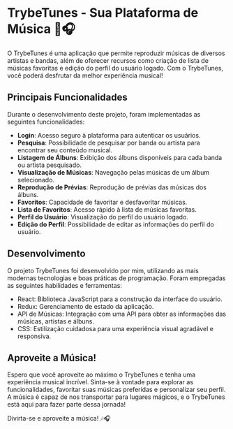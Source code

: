 # TrybeTunes - Sua Plataforma de Música 🎵🎧

O TrybeTunes é uma aplicação que permite reproduzir músicas de diversos artistas e bandas, além de oferecer recursos como criação de lista de músicas favoritas e edição do perfil do usuário logado. Com o TrybeTunes, você poderá desfrutar da melhor experiência musical!

## Principais Funcionalidades

Durante o desenvolvimento deste projeto, foram implementadas as seguintes funcionalidades:

- **Login**: Acesso seguro à plataforma para autenticar os usuários.
- **Pesquisa**: Possibilidade de pesquisar por banda ou artista para encontrar seu conteúdo musical.
- **Listagem de Álbuns**: Exibição dos álbuns disponíveis para cada banda ou artista pesquisado.
- **Visualização de Músicas**: Navegação pelas músicas de um álbum selecionado.
- **Reprodução de Prévias**: Reprodução de prévias das músicas dos álbuns.
- **Favoritos**: Capacidade de favoritar e desfavoritar músicas.
- **Lista de Favoritos**: Acesso rápido à lista de músicas favoritas.
- **Perfil do Usuário**: Visualização do perfil do usuário logado.
- **Edição do Perfil**: Possibilidade de editar as informações do perfil do usuário.

## Desenvolvimento

O projeto TrybeTunes foi desenvolvido por mim, utilizando as mais modernas tecnologias e boas práticas de programação. Foram empregadas as seguintes habilidades e ferramentas:

- React: Biblioteca JavaScript para a construção da interface do usuário.
- Redux: Gerenciamento de estado da aplicação.
- API de Músicas: Integração com uma API para obter as informações das músicas, artistas e álbuns.
- CSS: Estilização cuidadosa para uma experiência visual agradável e responsiva.

## Aproveite a Música!

Espero que você aproveite ao máximo o TrybeTunes e tenha uma experiência musical incrível. Sinta-se à vontade para explorar as funcionalidades, favoritar suas músicas preferidas e personalizar seu perfil. A música é capaz de nos transportar para lugares mágicos, e o TrybeTunes está aqui para fazer parte dessa jornada!

Divirta-se e aproveite a música! 🎶🎧

